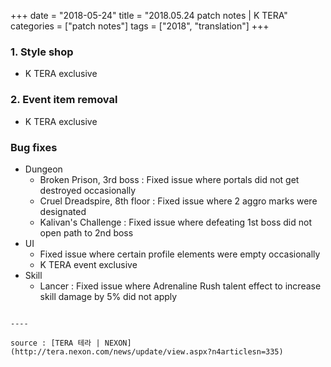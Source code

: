 +++
date = "2018-05-24"
title = "2018.05.24 patch notes | K TERA"
categories = ["patch notes"]
tags = ["2018", "translation"]
+++

### 1. Style shop
- K TERA exclusive

### 2. Event item removal
- K TERA exclusive

### Bug fixes
- Dungeon
  - Broken Prison, 3rd boss : Fixed issue where portals did not get destroyed occasionally
  - Cruel Dreadspire, 8th floor : Fixed issue where 2 aggro marks were designated
  - Kalivan's Challenge : Fixed issue where defeating 1st boss did not open path to 2nd boss
- UI
  - Fixed issue where certain profile elements were empty occasionally
  - K TERA event exclusive
- Skill
  - Lancer : Fixed issue where Adrenaline Rush talent effect to increase skill damage by 5% did not apply
```

----

source : [TERA 테라 | NEXON](http://tera.nexon.com/news/update/view.aspx?n4articlesn=335)
